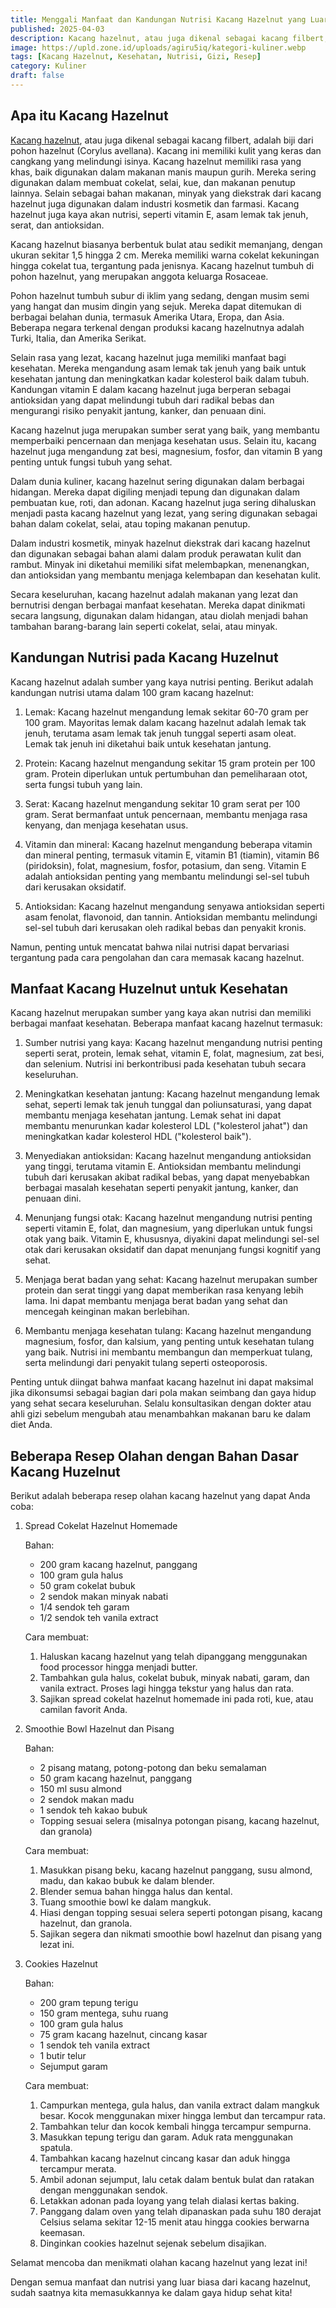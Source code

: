 ```yaml
---
title: Menggali Manfaat dan Kandungan Nutrisi Kacang Hazelnut yang Luar Biasa
published: 2025-04-03
description: Kacang hazelnut, atau juga dikenal sebagai kacang filbert, adalah biji dari pohon hazelnut (Corylus avellana). Kacang ini memiliki kulit yang keras dan cangkang yang melindungi isinya.
image: https://upld.zone.id/uploads/agiru5iq/kategori-kuliner.webp
tags: [Kacang Hazelnut, Kesehatan, Nutrisi, Gizi, Resep]
category: Kuliner
draft: false
---
```


## Apa itu Kacang Hazelnut 

[Kacang hazelnut](https://id.m.wikipedia.org/wiki/Kacang_bunduk), atau juga dikenal sebagai kacang filbert, adalah biji dari pohon hazelnut (Corylus avellana). Kacang ini memiliki kulit yang keras dan cangkang yang melindungi isinya. Kacang hazelnut memiliki rasa yang khas, baik digunakan dalam makanan manis maupun gurih. Mereka sering digunakan dalam membuat cokelat, selai, kue, dan makanan penutup lainnya. Selain sebagai bahan makanan, minyak yang diekstrak dari kacang hazelnut juga digunakan dalam industri kosmetik dan farmasi. Kacang hazelnut juga kaya akan nutrisi, seperti vitamin E, asam lemak tak jenuh, serat, dan antioksidan.

Kacang hazelnut biasanya berbentuk bulat atau sedikit memanjang, dengan ukuran sekitar 1,5 hingga 2 cm. Mereka memiliki warna cokelat kekuningan hingga cokelat tua, tergantung pada jenisnya. Kacang hazelnut tumbuh di pohon hazelnut, yang merupakan anggota keluarga Rosaceae.

Pohon hazelnut tumbuh subur di iklim yang sedang, dengan musim semi yang hangat dan musim dingin yang sejuk. Mereka dapat ditemukan di berbagai belahan dunia, termasuk Amerika Utara, Eropa, dan Asia. Beberapa negara terkenal dengan produksi kacang hazelnutnya adalah Turki, Italia, dan Amerika Serikat.

Selain rasa yang lezat, kacang hazelnut juga memiliki manfaat bagi kesehatan. Mereka mengandung asam lemak tak jenuh yang baik untuk kesehatan jantung dan meningkatkan kadar kolesterol baik dalam tubuh. Kandungan vitamin E dalam kacang hazelnut juga berperan sebagai antioksidan yang dapat melindungi tubuh dari radikal bebas dan mengurangi risiko penyakit jantung, kanker, dan penuaan dini.

Kacang hazelnut juga merupakan sumber serat yang baik, yang membantu memperbaiki pencernaan dan menjaga kesehatan usus. Selain itu, kacang hazelnut juga mengandung zat besi, magnesium, fosfor, dan vitamin B yang penting untuk fungsi tubuh yang sehat.

Dalam dunia kuliner, kacang hazelnut sering digunakan dalam berbagai hidangan. Mereka dapat digiling menjadi tepung dan digunakan dalam pembuatan kue, roti, dan adonan. Kacang hazelnut juga sering dihaluskan menjadi pasta kacang hazelnut yang lezat, yang sering digunakan sebagai bahan dalam cokelat, selai, atau toping makanan penutup.

Dalam industri kosmetik, minyak hazelnut diekstrak dari kacang hazelnut dan digunakan sebagai bahan alami dalam produk perawatan kulit dan rambut. Minyak ini diketahui memiliki sifat melembapkan, menenangkan, dan antioksidan yang membantu menjaga kelembapan dan kesehatan kulit.

Secara keseluruhan, kacang hazelnut adalah makanan yang lezat dan bernutrisi dengan berbagai manfaat kesehatan. Mereka dapat dinikmati secara langsung, digunakan dalam hidangan, atau diolah menjadi bahan tambahan barang-barang lain seperti cokelat, selai, atau minyak.

## Kandungan Nutrisi pada Kacang Huzelnut

Kacang hazelnut adalah sumber yang kaya nutrisi penting. Berikut adalah kandungan nutrisi utama dalam 100 gram kacang hazelnut:

1. Lemak: Kacang hazelnut mengandung lemak sekitar 60-70 gram per 100 gram. Mayoritas lemak dalam kacang hazelnut adalah lemak tak jenuh, terutama asam lemak tak jenuh tunggal seperti asam oleat. Lemak tak jenuh ini diketahui baik untuk kesehatan jantung.

2. Protein: Kacang hazelnut mengandung sekitar 15 gram protein per 100 gram. Protein diperlukan untuk pertumbuhan dan pemeliharaan otot, serta fungsi tubuh yang lain.

3. Serat: Kacang hazelnut mengandung sekitar 10 gram serat per 100 gram. Serat bermanfaat untuk pencernaan, membantu menjaga rasa kenyang, dan menjaga kesehatan usus.

4. Vitamin dan mineral: Kacang hazelnut mengandung beberapa vitamin dan mineral penting, termasuk vitamin E, vitamin B1 (tiamin), vitamin B6 (piridoksin), folat, magnesium, fosfor, potasium, dan seng. Vitamin E adalah antioksidan penting yang membantu melindungi sel-sel tubuh dari kerusakan oksidatif.

5. Antioksidan: Kacang hazelnut mengandung senyawa antioksidan seperti asam fenolat, flavonoid, dan tannin. Antioksidan membantu melindungi sel-sel tubuh dari kerusakan oleh radikal bebas dan penyakit kronis.

Namun, penting untuk mencatat bahwa nilai nutrisi dapat bervariasi tergantung pada cara pengolahan dan cara memasak kacang hazelnut.

## Manfaat Kacang Huzelnut untuk Kesehatan

Kacang hazelnut merupakan sumber yang kaya akan nutrisi dan memiliki berbagai manfaat kesehatan. Beberapa manfaat kacang hazelnut termasuk:

1. Sumber nutrisi yang kaya: Kacang hazelnut mengandung nutrisi penting seperti serat, protein, lemak sehat, vitamin E, folat, magnesium, zat besi, dan selenium. Nutrisi ini berkontribusi pada kesehatan tubuh secara keseluruhan.

2. Meningkatkan kesehatan jantung: Kacang hazelnut mengandung lemak sehat, seperti lemak tak jenuh tunggal dan poliunsaturasi, yang dapat membantu menjaga kesehatan jantung. Lemak sehat ini dapat membantu menurunkan kadar kolesterol LDL ("kolesterol jahat") dan meningkatkan kadar kolesterol HDL ("kolesterol baik").

3. Menyediakan antioksidan: Kacang hazelnut mengandung antioksidan yang tinggi, terutama vitamin E. Antioksidan membantu melindungi tubuh dari kerusakan akibat radikal bebas, yang dapat menyebabkan berbagai masalah kesehatan seperti penyakit jantung, kanker, dan penuaan dini.

4. Menunjang fungsi otak: Kacang hazelnut mengandung nutrisi penting seperti vitamin E, folat, dan magnesium, yang diperlukan untuk fungsi otak yang baik. Vitamin E, khususnya, diyakini dapat melindungi sel-sel otak dari kerusakan oksidatif dan dapat menunjang fungsi kognitif yang sehat.

5. Menjaga berat badan yang sehat: Kacang hazelnut merupakan sumber protein dan serat tinggi yang dapat memberikan rasa kenyang lebih lama. Ini dapat membantu menjaga berat badan yang sehat dan mencegah keinginan makan berlebihan.

6. Membantu menjaga kesehatan tulang: Kacang hazelnut mengandung magnesium, fosfor, dan kalsium, yang penting untuk kesehatan tulang yang baik. Nutrisi ini membantu membangun dan memperkuat tulang, serta melindungi dari penyakit tulang seperti osteoporosis.

Penting untuk diingat bahwa manfaat kacang hazelnut ini dapat maksimal jika dikonsumsi sebagai bagian dari pola makan seimbang dan gaya hidup yang sehat secara keseluruhan. Selalu konsultasikan dengan dokter atau ahli gizi sebelum mengubah atau menambahkan makanan baru ke dalam diet Anda.

## Beberapa Resep Olahan dengan Bahan Dasar Kacang Huzelnut

Berikut adalah beberapa resep olahan kacang hazelnut yang dapat Anda coba:

1. Spread Cokelat Hazelnut Homemade

   Bahan:

     - 200 gram kacang hazelnut, panggang
     - 100 gram gula halus
     - 50 gram cokelat bubuk
     - 2 sendok makan minyak nabati
     - 1/4 sendok teh garam
     - 1/2 sendok teh vanila extract

   Cara membuat:

     1. Haluskan kacang hazelnut yang telah dipanggang menggunakan food processor hingga menjadi butter.
     2. Tambahkan gula halus, cokelat bubuk, minyak nabati, garam, dan vanila extract. Proses lagi hingga tekstur yang halus dan rata.
     3. Sajikan spread cokelat hazelnut homemade ini pada roti, kue, atau camilan favorit Anda.

2. Smoothie Bowl Hazelnut dan Pisang

   Bahan:

     - 2 pisang matang, potong-potong dan beku semalaman
     - 50 gram kacang hazelnut, panggang
     - 150 ml susu almond
     - 2 sendok makan madu
     - 1 sendok teh kakao bubuk
     - Topping sesuai selera (misalnya potongan pisang, kacang hazelnut, dan granola)

   Cara membuat:

     1. Masukkan pisang beku, kacang hazelnut panggang, susu almond, madu, dan kakao bubuk ke dalam blender.
     2. Blender semua bahan hingga halus dan kental.
     3. Tuang smoothie bowl ke dalam mangkuk.
     4. Hiasi dengan topping sesuai selera seperti potongan pisang, kacang hazelnut, dan granola.
     5. Sajikan segera dan nikmati smoothie bowl hazelnut dan pisang yang lezat ini.

3. Cookies Hazelnut

   Bahan:

     - 200 gram tepung terigu
     - 150 gram mentega, suhu ruang
     - 100 gram gula halus
     - 75 gram kacang hazelnut, cincang kasar
     - 1 sendok teh vanila extract
     - 1 butir telur
     - Sejumput garam

   Cara membuat:

     1. Campurkan mentega, gula halus, dan vanila extract dalam mangkuk besar. Kocok menggunakan mixer hingga lembut dan tercampur rata.
     2. Tambahkan telur dan kocok kembali hingga tercampur sempurna.
     3. Masukkan tepung terigu dan garam. Aduk rata menggunakan spatula.
     4. Tambahkan kacang hazelnut cincang kasar dan aduk hingga tercampur merata.
     5. Ambil adonan sejumput, lalu cetak dalam bentuk bulat dan ratakan dengan menggunakan sendok.
     6. Letakkan adonan pada loyang yang telah dialasi kertas baking.
     7. Panggang dalam oven yang telah dipanaskan pada suhu 180 derajat Celsius selama sekitar 12-15 menit atau hingga cookies berwarna keemasan.
     8. Dinginkan cookies hazelnut sejenak sebelum disajikan.

Selamat mencoba dan menikmati olahan kacang hazelnut yang lezat ini!

Dengan semua manfaat dan nutrisi yang luar biasa dari kacang hazelnut, sudah saatnya kita memasukkannya ke dalam gaya hidup sehat kita!
